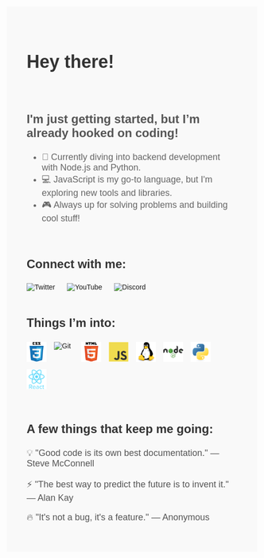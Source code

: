 <!-- Profile Section -->
<section id="profile" style="font-family: Arial, sans-serif; text-align: left; background-color: #f9f9f9; padding: 40px;">
    <h1 style="font-size: 36px; color: #333;">Hey there!</h1>
  <br>
    <h3 style="font-size: 24px; color: #555;">I'm just getting started, but I’m already hooked on coding!</h3>
    <div style="font-size: 18px; color: #666;">
        <ul>
            <li>🚀 Currently diving into backend development with Node.js and Python.</li>
            <li>💻 JavaScript is my go-to language, but I'm exploring new tools and libraries.</li>
            <li>🎮 Always up for solving problems and building cool stuff!</li>
        </ul>
    </div>
  <br>
    <h3 style="font-size: 24px; color: #333;">Connect with me:</h3>
    <div>
        <a href="https://twitter.com/siddharthlamsal" target="blank" style="margin-right: 20px; text-decoration: none;">
            <img src="https://raw.githubusercontent.com/rahuldkjain/github-profile-readme-generator/master/src/images/icons/Social/twitter.svg" alt="Twitter" height="30" width="30"/>
        </a>
        <a href="https://www.youtube.com/@analystsid" target="blank" style="margin-right: 20px; text-decoration: none;">
            <img src="https://raw.githubusercontent.com/rahuldkjain/github-profile-readme-generator/master/src/images/icons/Social/youtube.svg" alt="YouTube" height="30" width="30"/>
        </a>
        <a href="https://discord.gg/773178138909343755" target="blank" style="margin-right: 20px; text-decoration: none;">
            <img src="https://raw.githubusercontent.com/rahuldkjain/github-profile-readme-generator/master/src/images/icons/Social/discord.svg" alt="Discord" height="30" width="30"/>
        </a>
    </div>
  <br>
    <h3 style="font-size: 24px; color: #333;">Things I’m into:</h3>
    <div style="display: flex; flex-wrap: wrap; gap: 15px;">
        <img src="https://raw.githubusercontent.com/devicons/devicon/master/icons/css3/css3-original-wordmark.svg" alt="CSS3" width="40" height="40"/>
        <img src="https://www.vectorlogo.zone/logos/git-scm/git-scm-icon.svg" alt="Git" width="40" height="40"/>
        <img src="https://raw.githubusercontent.com/devicons/devicon/master/icons/html5/html5-original-wordmark.svg" alt="HTML5" width="40" height="40"/>
        <img src="https://raw.githubusercontent.com/devicons/devicon/master/icons/javascript/javascript-original.svg" alt="JavaScript" width="40" height="40"/>
        <img src="https://raw.githubusercontent.com/devicons/devicon/master/icons/linux/linux-original.svg" alt="Linux" width="40" height="40"/>
        <img src="https://raw.githubusercontent.com/devicons/devicon/master/icons/nodejs/nodejs-original-wordmark.svg" alt="Node.js" width="40" height="40"/>
        <img src="https://raw.githubusercontent.com/devicons/devicon/master/icons/python/python-original.svg" alt="Python" width="40" height="40"/>
        <img src="https://raw.githubusercontent.com/devicons/devicon/master/icons/react/react-original-wordmark.svg" alt="React" width="40" height="40"/>
    </div>
  <br><br>
    <h3 style="font-size: 24px; color: #333;">A few things that keep me going:</h3>
    <div style="font-size: 18px; color: #555;">
        <p>💡 "Good code is its own best documentation." — Steve McConnell</p>
        <p>⚡ "The best way to predict the future is to invent it." — Alan Kay</p>
        <p>🔥 "It's not a bug, it's a feature." — Anonymous</p>
    </div>
</section>
